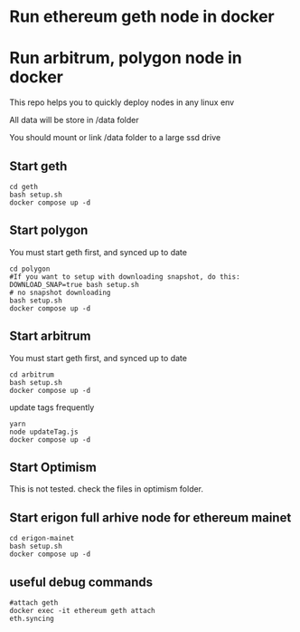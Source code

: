 # Run ethereum geth node in docker
# Run arbitrum, polygon node in docker

This repo helps you to quickly deploy nodes in any linux env

All data will be store in /data folder

You should mount or link /data folder to a large ssd drive

## Start geth
```
cd geth
bash setup.sh
docker compose up -d
```

## Start polygon
You must start geth first, and synced up to date

```
cd polygon
#If you want to setup with downloading snapshot, do this:
DOWNLOAD_SNAP=true bash setup.sh
# no snapshot downloading
bash setup.sh
docker compose up -d
```

## Start arbitrum
You must start geth first, and synced up to date
```
cd arbitrum
bash setup.sh
docker compose up -d
```
update tags frequently
```
yarn
node updateTag.js
docker compose up -d
```


## Start Optimism
This is not tested.
check the files in optimism folder.


## Start erigon full arhive node for ethereum mainet
```
cd erigon-mainet
bash setup.sh
docker compose up -d
```


## useful debug commands
```
#attach geth
docker exec -it ethereum geth attach
eth.syncing

```